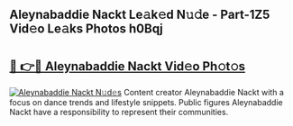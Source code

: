 ## Aleynabaddie Nackt Le𝚊k𝚎d N𝚞𝚍e - Part-1Z5 Vid𝚎o Le𝚊ks Photos h0Bqj

# <h2><a href="http://fb7c78.evod.top/?m=Aleynabaddie+Nackt">🔗 👉🔴 Aleynabaddie Nackt Vid𝚎o Ph𝚘t𝚘s</a></h2>

[![Aleynabaddie Nackt N𝚞d𝚎s](https://i.imgur.com/8V9OHl7.gif)](http://fb7c78.evod.top/?m=Aleynabaddie+Nackt)
Content creator Aleynabaddie Nackt with a focus on dance trends and lifestyle snippets. Public figures Aleynabaddie Nackt have a responsibility to represent their communities. 
